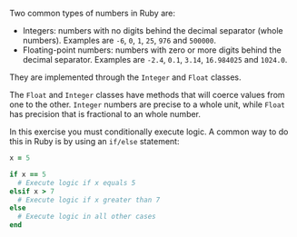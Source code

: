 Two common types of numbers in Ruby are:

- Integers: numbers with no digits behind the decimal separator (whole numbers). Examples are `-6`, `0`, `1`, `25`, `976` and `500000`.
- Floating-point numbers: numbers with zero or more digits behind the decimal separator. Examples are `-2.4`, `0.1`, `3.14`, `16.984025` and `1024.0`.

They are implemented through the `Integer` and `Float` classes.

The `Float` and `Integer` classes have methods that will coerce values from one to the other. `Integer` numbers are precise to a whole unit, while `Float` has precision that is fractional to an whole number.

In this exercise you must conditionally execute logic. A common way to do this in Ruby is by using an `if/else` statement:

```ruby
x = 5

if x == 5
  # Execute logic if x equals 5
elsif x > 7
  # Execute logic if x greater than 7
else
  # Execute logic in all other cases
end
```
